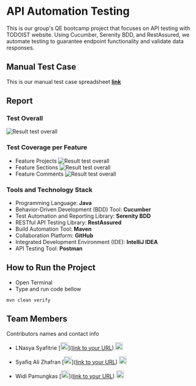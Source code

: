 # API Automation Testing


This is our group's QE bootcamp project that focuses on API testing with TODOIST website. Using Cucumber, Serenity BDD, and RestAssured, we automate testing to guarantee endpoint functionality and validate data responses.

## Manual Test Case

This is our manual test case spreadsheet [**link**](https://docs.google.com/spreadsheets/d/1ZIuXHxfgmynsKwnt4rx8w-B3bRqIqNazWsW_k3wBNsI/edit?usp=sharing)

## Report

### Test Overall

![Result test overall](../ALTA-QE14-API-TESTING-GROUP2-TODOIST/docs/ResultAll.jpg)

### Test Coverage per Feature

* Feature Projects
![Result test overall](../ALTA-QE14-API-TESTING-GROUP2-TODOIST/docs/ResultProjects.jpg)
* Feature Sections
![Result test overall](../ALTA-QE14-API-TESTING-GROUP2-TODOIST/docs/ResultSection.jpg)
* Feature Comments
![Result test overall](../ALTA-QE14-API-TESTING-GROUP2-TODOIST/docs/ResultComments.jpg)

### Tools and Technology Stack

* Programming Language: **Java**
* Behavior-Driven Development (BDD) Tool: **Cucumber**
* Test Automation and Reporting Library: **Serenity BDD**
* RESTful API Testing Library: **RestAssured**
* Build Automation Tool: **Maven**
* Collaboration Platform: **GitHub**
* Integrated Development Environment (IDE): **IntelliJ IDEA**
* API Testing Tool: **Postman**

## How to Run the Project

* Open Terminal
* Type and run code bellow
```
mvn clean verify 
```

## Team Members

Contributors names and contact info

* LNasya Syafitrie [<img alt="alt_text" width="20px" src="../ALTA-QE14-API-TESTING-GROUP2-TODOIST/docs/github_logo.png" />]([link to your URL](https://github.com/LNasyaS))  [<img alt="alt_text" width="20px" src="../ALTA-QE14-API-TESTING-GROUP2-TODOIST/docs/linkedin_logo.png"/>](https://www.linkedin.com/in/lnasyaftre/)


* Syafiq Ali Zhafran [<img alt="alt_text" width="20px" src="../ALTA-QE14-API-TESTING-GROUP2-TODOIST/docs/github_logo.png" />]([link to your URL](https://github.com/SyafiqAliZ))  [<img alt="alt_text" width="20px" src="../ALTA-QE14-API-TESTING-GROUP2-TODOIST/docs/linkedin_logo.png"/>](https://www.linkedin.com/in/syafiq-ali-zhafran/)


* Widi Pamungkas [<img alt="alt_text" width="20px" src="../ALTA-QE14-API-TESTING-GROUP2-TODOIST/docs/github_logo.png" />]([link to your URL](https://github.com/widipamungkas))  [<img alt="alt_text" width="20px" src="../ALTA-QE14-API-TESTING-GROUP2-TODOIST/docs/linkedin_logo.png"/>](https://www.linkedin.com/in/widi-pamungkas-5b87501b7/)

